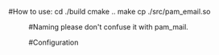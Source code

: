 #How to use:
cd ./build
cmake ..
make
cp ./src/pam_email.so <dir for pam modules>

#Naming
please don't confuse it with pam_mail.

#Configuration

